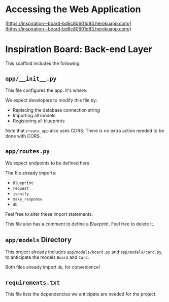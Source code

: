 # Accessing the Web Application
[https://inspiration--board-bd6c80601d83.herokuapp.com/](https://inspiration--board-bd6c80601d83.herokuapp.com/)

# Inspiration Board: Back-end Layer

This scaffold includes the following:

## `app/__init__.py`

This file configures the app. It's where:

We expect developers to modify this file by:

- Replacing the database connection string
- Importing all models
- Registering all blueprints

Note that `create_app` also uses CORS. There is no extra action needed to be done with CORS.

## `app/routes.py`

We expect endpoints to be defined here.

The file already imports:

- `Blueprint`
- `request`
- `jsonify`
- `make_response`
- `db`

Feel free to alter these import statements.

This file also has a comment to define a Blueprint. Feel free to delete it.

## `app/models` Directory

This project already includes `app/models/board.py` and `app/models/card.py`, to anticipate the models `Board` and `Card`.

Both files already import `db`, for convenience!

## `requirements.txt`

This file lists the dependencies we anticipate are needed for the project.
